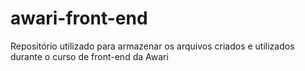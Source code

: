# awari-front-end
Repositório utilizado para armazenar os arquivos criados e utilizados durante o curso de front-end da Awari

